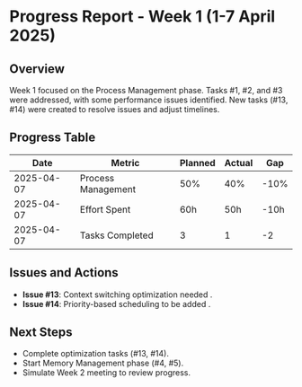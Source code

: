 # Progress Report - Week 1 (1-7 April 2025)

## Overview
Week 1 focused on the Process Management phase. Tasks #1, #2, and #3 were addressed, with some performance issues identified. New tasks (#13, #14) were created to resolve issues and adjust timelines.

## Progress Table
| Date       | Metric             | Planned | Actual | Gap   |
|------------|--------------------|---------|--------|-------|
| 2025-04-07 | Process Management | 50%     | 40%    | -10%  |
| 2025-04-07 | Effort Spent       | 60h     | 50h    | -10h  |
| 2025-04-07 | Tasks Completed    | 3       | 1      | -2    |

## Issues and Actions
- **Issue #13**: Context switching optimization needed .
- **Issue #14**: Priority-based scheduling to be added .


## Next Steps
- Complete optimization tasks (#13, #14).
- Start Memory Management phase (#4, #5).
- Simulate Week 2 meeting to review progress.
